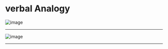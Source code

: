 # verbal Analogy

![image](https://user-images.githubusercontent.com/77873383/182769419-63ff0169-0281-4f46-ad02-0665c898411e.png)

---

![image](https://user-images.githubusercontent.com/77873383/182769996-1331d7cd-0009-49bf-9829-155d2348dd10.png)

---

